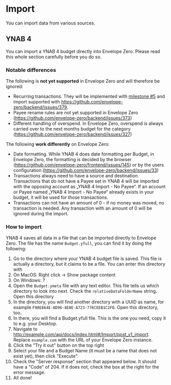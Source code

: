 # Import

You can import data from various sources.

## YNAB 4

You can import a YNAB 4 budget directly into Envelope Zero. Please read this whole section carefully before you do so.

### Notable differences

The following is **not yet supported** in Envelope Zero and will therefore be ignored:

- Recurring transactions. They will be implemented with [milestone #5](https://github.com/envelope-zero/backend/milestone/5) and import supported with https://github.com/envelope-zero/backend/issues/379.
- Payee rename rules are not yet supported in Envelope Zero (https://github.com/envelope-zero/backend/issues/373)
- Different handling of overspend. In Envelope Zero, overspend is always carried over to the next months budget for the category (https://github.com/envelope-zero/backend/issues/327)

The following **work differently** on Envelope Zero:

- Date formatting. While YNAB 4 does date formatting per Budget, in Envelope Zero, the formatting is decided by the browser (https://github.com/envelope-zero/frontend/issues/145) or by the users configuration (https://github.com/envelope-zero/backend/issues/33)
- Transactions always need to have a source and destination. Transactions that do not have a Payee set in YNAB 4 will be imported with the opposing account as „YNAB 4 Import - No Payee“. If an account or Payee named „YNAB 4 Import - No Payee“ already exists in your budget, it will be used for those transactions.
- Transactions can not have an amount of 0 - if no money was moved, no transaction is needed. Any transaction with an amount of 0 will be ignored during the import.

### How to import

YNAB 4 saves all data in a file that can be imported directly to Envelope Zero. The file has the name `Budget.yfull`, you can find it by doing the following:

1. Go to the directory where your YNAB 4 budget file is saved. This file is actually a directory, but it claims to be a file. You can enter this directory with
1. On MacOS: Right click -> Show package content
1. On Windows: ?
1. Open the `Budget.ymeta` file with any text editor. This file tells us which directory to look into next. Check the `relativeDataFolderName` string. Open this directory
1. In the directory, you will find another directory with a UUID as name, for example `F90E864E-8D96-4E0E-A723-776CEEB1C2F0`. Open this directory, too.
1. In there, you will find a Budget.yfull file. This is the one you need, copy it to e.g. your Desktop.
1. Navigate to http://example.com/api/docs/index.html#/Import/post_v1_import. Replace `example.com` with the URL of your Envelope Zero instance.
1. Click the "Try it out" button on the top right
1. Select your file and a Budget Name (it must be a name that does not exist yet), then click "Execute".
1. Check the "Server response" section that appeared below. It should have a "Code" of 204. If it does not, check the box at the right for the error message.
1. All done!
